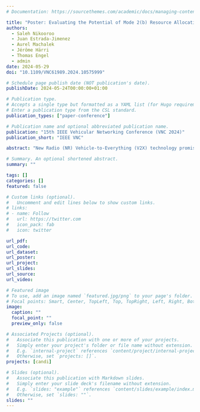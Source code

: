 ```yaml
---
# Documentation: https://sourcethemes.com/academic/docs/managing-content/

title: "Poster: Evaluating the Potential of Mode 2(b) Resource Allocation in NR V2X Sidelink"
authors: 
  - Saleh Nikooroo
  - Juan Estrada-Jimenez
  - Aurel Machalek
  - Jérôme Härri
  - Thomas Engel
  - admin
date: 2024-05-29
doi: "10.1109/VNC61989.2024.10575999"

# Schedule page publish date (NOT publication's date).
publishDate: 2024-05-24T00:00:00+01:00

# Publication type.
# Accepts a single type but formatted as a YAML list (for Hugo requirements).
# Enter a publication type from the CSL standard.
publication_types: ["paper-conference"]

# Publication name and optional abbreviated publication name.
publication: "15th IEEE Vehicular Networking Conference (VNC 2024)"
publication_short: "IEEE VNC"

abstract: "New Radio (NR) Vehicle-to-Everything (V2X) technology promises safer and more efficient transportation by enabling direct communication between vehicles. Resource allocation in NR V2X Sidelink (SL) mode 2(a) faces challenges like the hidden node problem, prompting the proposal of cooperative resource scheduling, such as in mode 2(b). However, mode 2(b) definition is still in its infancy and lacks performance evaluation. In this paper, we present a cooperative resource scheduling scheme inspired by mode 2(b) to address these challenges. Through simulation-based evaluation, we demonstrate its potential, especially in virtual train coupling scenarios, offering insights to improve NR V2X communication."

# Summary. An optional shortened abstract.
summary: ""

tags: []
categories: []
featured: false

# Custom links (optional).
#   Uncomment and edit lines below to show custom links.
# links:
# - name: Follow
#   url: https://twitter.com
#   icon_pack: fab
#   icon: twitter

url_pdf:
url_code: 
url_dataset: 
url_poster: 
url_project:
url_slides:
url_source:
url_video:

# Featured image
# To use, add an image named `featured.jpg/png` to your page's folder. 
# Focal points: Smart, Center, TopLeft, Top, TopRight, Left, Right, BottomLeft, Bottom, BottomRight.
image:
  caption: ""
  focal_point: ""
  preview_only: false

# Associated Projects (optional).
#   Associate this publication with one or more of your projects.
#   Simply enter your project's folder or file name without extension.
#   E.g. `internal-project` references `content/project/internal-project/index.md`.
#   Otherwise, set `projects: []`.
projects: [candi]

# Slides (optional).
#   Associate this publication with Markdown slides.
#   Simply enter your slide deck's filename without extension.
#   E.g. `slides: "example"` references `content/slides/example/index.md`.
#   Otherwise, set `slides: ""`.
slides: ""
---
```


